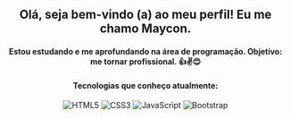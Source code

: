 <div align="center">

## Olá, seja bem-vindo (a) ao meu perfil! Eu me chamo Maycon.

#### Estou estudando e me aprofundando na área de programação. Objetivo: me tornar profissional. 👍✌😊

#### Tecnologias que conheço atualmente:

<div>
  <img src="https://img.shields.io/badge/HTML5-E34F26?style=for-the-badge&logo=html5&logoColor=white" alt="HTML5">
  <img src="https://img.shields.io/badge/CSS3-1572B6?style=for-the-badge&logo=css3&logoColor=white" alt="CSS3">
  <img src="https://img.shields.io/badge/JavaScript-F7DF1E?style=for-the-badge&logo=javascript&logoColor=black" alt="JavaScript">
  <img src="https://img.shields.io/badge/Bootstrap-563D7C?style=for-the-badge&logo=bootstrap&logoColor=white" alt="Bootstrap">
</div>
</div>
